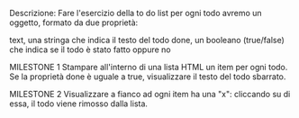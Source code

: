 Descrizione:
Fare l'esercizio della to do list per ogni todo avremo un oggetto, formato da due proprietà:

text, una stringa che indica il testo del todo
done, un booleano (true/false) che indica se il todo è stato fatto oppure no

MILESTONE 1
Stampare all'interno di una lista HTML un item per ogni todo. Se la proprietà done è uguale a true, visualizzare il testo del todo sbarrato.

MILESTONE 2
Visualizzare a fianco ad ogni item ha una "x": cliccando su di essa, il todo viene rimosso dalla lista.
